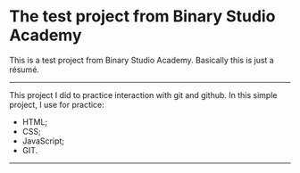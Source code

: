 # The test project from Binary Studio Academy

This is a test project from Binary Studio Academy. Basically this is just a résumé.

---

This project I did to practice interaction with git and github.
In this simple project, I use for practice:

- HTML;
- CSS;
- JavaScript;
- GIT.

---
